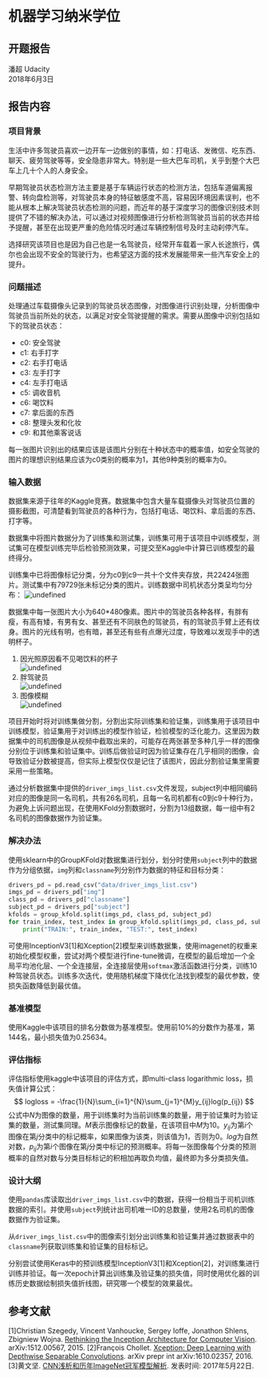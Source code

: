 # 机器学习纳米学位
## 开题报告
潘超 Udacity  
2018年6月3日

## 报告内容
### 项目背景
生活中许多驾驶员喜欢一边开车一边做别的事情，如：打电话、发微信、吃东西、聊天、疲劳驾驶等等，安全隐患非常大。特别是一些大巴车司机，关乎到整个大巴车上几十个人的人身安全。

早期驾驶员状态检测方法主要是基于车辆运行状态的检测方法，包括车道偏离报警、转向盘检测等，对驾驶员本身的特征敏感度不高，容易因环境因素误判，也不能从根本上解决驾驶员状态检测的问题，而近年的基于深度学习的图像识别技术则提供了不错的解决办法，可以通过对视频图像进行分析检测驾驶员当前的状态并给予提醒，甚至在出现更严重的危险情况时通过车辆控制信号及时主动刹停汽车。

选择研究该项目也是因为自己也是一名驾驶员，经常开车载着一家人长途旅行，偶尔也会出现不安全的驾驶行为，也希望这方面的技术发展能带来一些汽车安全上的提升。
### 问题描述
处理通过车载摄像头记录到的驾驶员状态图像，对图像进行识别处理，分析图像中驾驶员当前所处的状态，以满足对安全驾驶提醒的需求。需要从图像中识别包括如下的驾驶员状态：
- c0: 安全驾驶
- c1: 右手打字
- c2: 右手打电话
- c3: 左手打字
- c4: 左手打电话
- c5: 调收音机
- c6: 喝饮料
- c7: 拿后面的东西
- c8: 整理头发和化妆
- c9: 和其他乘客说话

每一张图片识别出的结果应该是该图片分别在十种状态中的概率值，如安全驾驶的图片的理想识别结果应该为c0类别的概率为1，其他9种类别的概率为0。
### 输入数据
数据集来源于往年的Kaggle竞赛。数据集中包含大量车载摄像头对驾驶员位置的摄影截图，可清楚看到驾驶员的各种行为，包括打电话、喝饮料、拿后面的东西、打字等。

数据集中将图片数据分为了训练集和测试集，训练集可用于该项目中训练模型，测试集可在模型训练完毕后检验预测效果，可提交至Kaggle中计算已训练模型的最终得分。

训练集中已将图像标记分类，分为c0到c9一共十个文件夹存放，共22424张图片。测试集中有79729张未标记分类的图片。训练数据中司机状态分类呈均匀分布：
![undefined](proposal_img/data.png)

数据集中每一张图片大小为640*480像素。图片中的驾驶员各种各样，有胖有瘦，有高有矮，有男有女、甚至还有不同肤色的驾驶员，有的驾驶员手臂上还有纹身。图片的光线有明，也有暗，甚至还有些有点爆光过度，导致难以发现手中的透明杯子。
1. 因光照原因看不见喝饮料的杯子  
![undefined](proposal_img/img_16.jpg)
2. 胖驾驶员  
![undefined](proposal_img/img_104.jpg)
3. 图像模糊  
![undefined](proposal_img/img_316.jpg)

项目开始时将对训练集做分割，分割出实际训练集和验证集，训练集用于该项目中训练模型，验证集用于对训练出的模型作验证，检验模型的泛化能力。这里因为数据集中的司机图像是从视频中截取出来的，可能存在两张甚至多种几乎一样的图像分别位于训练集和验证集中。训练后做验证时因为验证集存在几乎相同的图像，会导致验证分数被提高，但实际上模型仅仅是记住了该图片，因此分割验证集里需要采用一些策略。

通过分析数据集中提供的`driver_imgs_list.csv`文件发现，subject列中相同编码对应的图像是同一名司机，共有26名司机，且每一名司机都有c0到c9十种行为，为避免上诉问题出现，在使用KFold分割数据时，分割为13组数据，每一组中有2名司机的图像数据作为验证集。
### 解决办法
使用sklearn中的GroupKFold对数据集进行划分，划分时使用`subject`列中的数据作为分组依据，`img`列和`classname`列分别作为数据的特征和目标分类：
```python
drivers_pd = pd.read_csv("data/driver_imgs_list.csv")
imgs_pd = drivers_pd["img"]
class_pd = drivers_pd["classname"]
subject_pd = drivers_pd["subject"]
kfolds = group_kfold.split(imgs_pd, class_pd, subject_pd)
for train_index, test_index in group_kfold.split(imgs_pd, class_pd, subject_pd):
    print("TRAIN:", train_index, "TEST:", test_index)
```
可使用InceptionV3[1]和Xception[2]模型来训练数据集，使用imagenet的权重来初始化模型权重，尝试对两个模型进行fine-tune微调，在模型的最后增加一个全局平均池化层、一个全连接层，全连接层使用`softmax`激活函数进行分类，训练10种驾驶员状态。训练多次迭代，使用随机梯度下降优化法找到模型的最优参数，使损失函数降低到最优值。
### 基准模型
使用Kaggle中该项目的排名分数做为基准模型。使用前10%的分数作为基准，第144名，最小损失值为0.25634。
### 评估指标
评估指标使用kaggle中该项目的评估方式，即multi-class logarithmic loss，损失值计算公式：
$$
logloss = -\frac{1}{N}\sum_{i=1}^{N}\sum_{j=1}^{M}y_{ij}log(p_{ij})
$$
公式中$N$为图像的数量，用于训练集时为当前训练集的数量，用于验证集时为验证集的数量，测试集同理。$M$表示图像标记的数量，在该项目中$M$为10。$y_{ij}$为第$i$个图像在第$j$分类中的标记概率，如果图像为该类，则该值为1，否则为0。$log$为自然对数，$p_{ij}$为第$i$个图像在第$j$分类中标记的预测概率。将每一张图像每个分类的预测概率的自然对数与分类目标标记的积相加再取负均值，最终即为多分类损失值。
### 设计大纲
使用`pandas`库读取出`driver_imgs_list.csv`中的数据，获得一份相当于司机训练数据的索引。并使用`subject`列统计出司机唯一ID的总数量，使用2名司机的图像数据作为验证集。

从`driver_imgs_list.csv`中的图像索引划分出训练集和验证集并通过数据表中的`classname`列获取训练集和验证集的目标标记。

分别尝试使用Keras中的预训练模型InceptionV3[1]和Xception[2]，对训练集进行训练并验证。每一次epoch计算出训练集及验证集的损失值，同时使用优化器的训练历史数据绘制损失值折线图，研究哪一个模型的效果最优。
## 参考文献
[1]Christian Szegedy, Vincent Vanhoucke, Sergey Ioffe, Jonathon Shlens, Zbigniew Wojna. [
Rethinking the Inception Architecture for Computer Vision](https://arxiv.org/pdf/1512.00567). arXiv:1512.00567, 2015.
[2]François Chollet. [Xception: Deep Learning with Depthwise Separable Convolutions](https://arxiv.org/pdf/1610.02357). arXiv prepr int arXiv:1610.02357, 2016.
[3]黄文坚. [CNN浅析和历年ImageNet冠军模型解析](http://www.infoq.com/cn/articles/cnn-and-imagenet-champion-model-analysis). 发表时间: 2017年5月22日.
